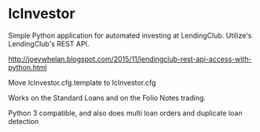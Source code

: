 # lcInvestor
Simple Python application for automated investing at LendingClub.  Utilize's LendingClub's REST API.

http://joeywhelan.blogspot.com/2015/11/lendingclub-rest-api-access-with-python.html


Move lcInvestor.cfg.template to lcInvestor.cfg


Works on the Standard Loans and on the Folio Notes trading.


Python 3 compatible, and also does  multi loan orders and duplicate loan detection
